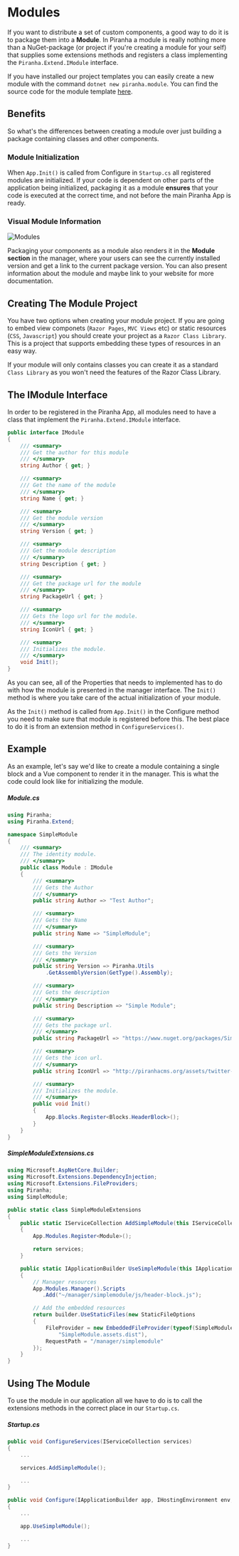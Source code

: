 # Modules

If you want to distribute a set of custom components, a good way to do it is to package them into a **Module**. In Piranha a module is really nothing more than a NuGet-package (or project if you're creating a module for your self) that supplies some extensions methods and registers a class implementing the `Piranha.Extend.IModule` interface.

If you have installed our project templates you can easily create a new module with the command `dotnet new piranha.module`. You can find the source code for the module template [here](https://github.com/PiranhaCMS/piranha.core.templates/tree/master/src/module).

## Benefits

So what's the differences between creating a module over just building a package containing classes and other components.

### Module Initialization

When `App.Init()` is called from Configure in `Startup.cs` all registered modules are initialized. If your code is dependent on other parts of the application being initialized, packaging it as a module **ensures** that your code is executed at the correct time, and not before the main Piranha App is ready.

### Visual Module Information

![Modules](../_assets/modules-list.png)

Packaging your components as a module also renders it in the **Module section** in the manager, where your users can see the currently installed version and get a link to the current package version. You can also present information about the module and maybe link to your website for more documentation.

## Creating The Module Project

You have two options when creating your module project. If you are going to embed view componets (`Razor Pages`, `MVC Views` etc) or static resources (`CSS`, `Javascript`) you should create your project as a `Razor Class Library`. This is a project that supports embedding these types of resources in an easy way.

If your module will only contains classes you can create it as a standard `Class Library` as you won't need the features of the Razor Class Library.

## The IModule Interface

In order to be registered in the Piranha App, all modules need to have a class that implement the `Piranha.Extend.IModule` interface.

~~~ csharp
public interface IModule
{
    /// <summary>
    /// Get the author for this module
    /// </summary>
    string Author { get; }

    /// <summary>
    /// Get the name of the module
    /// </summary>
    string Name { get; }

    /// <summary>
    /// Get the module version
    /// </summary>
    string Version { get; }

    /// <summary>
    /// Get the module description
    /// </summary>
    string Description { get; }

    /// <summary>
    /// Get the package url for the module
    /// </summary>
    string PackageUrl { get; }

    /// <summary>
    /// Gets the logo url for the module.
    /// </summary>
    string IconUrl { get; }

    /// <summary>
    /// Initializes the module.
    /// </summary>
    void Init();
}
~~~

As you can see, all of the Properties that needs to implemented has to do with how the module is presented in the manager interface. The `Init()` method is where you take care of the actual initialization of your module.

As the `Init()` method is called from `App.Init()` in the Configure method you need to make sure that module is registered before this. The best place to do it is from an extension method in `ConfigureServices()`.

## Example

As an example, let's say we'd like to create a module containing a single block and a Vue component to render it in the manager. This is what the code could look like for initializing the module.

##### Module.cs

~~~ csharp
using Piranha;
using Piranha.Extend;

namespace SimpleModule
{
    /// <summary>
    /// The identity module.
    /// </summary>
    public class Module : IModule
    {
        /// <summary>
        /// Gets the Author
        /// </summary>
        public string Author => "Test Author";

        /// <summary>
        /// Gets the Name
        /// </summary>
        public string Name => "SimpleModule";

        /// <summary>
        /// Gets the Version
        /// </summary>
        public string Version => Piranha.Utils
            .GetAssemblyVersion(GetType().Assembly);

        /// <summary>
        /// Gets the description
        /// </summary>
        public string Description => "Simple Module";

        /// <summary>
        /// Gets the package url.
        /// </summary>
        public string PackageUrl => "https://www.nuget.org/packages/SimpleModule";

        /// <summary>
        /// Gets the icon url.
        /// </summary>
        public string IconUrl => "http://piranhacms.org/assets/twitter-shield.png";

        /// <summary>
        /// Initializes the module.
        /// </summary>
        public void Init()
        {
            App.Blocks.Register<Blocks.HeaderBlock>();
        }
    }
}
~~~

##### SimpleModuleExtensions.cs

~~~ csharp
using Microsoft.AspNetCore.Builder;
using Microsoft.Extensions.DependencyInjection;
using Microsoft.Extensions.FileProviders;
using Piranha;
using SimpleModule;

public static class SimpleModuleExtensions
{
    public static IServiceCollection AddSimpleModule(this IServiceCollection services)
    {
        App.Modules.Register<Module>();

        return services;
    }

    public static IApplicationBuilder UseSimpleModule(this IApplicationBuilder builder)
    {
        // Manager resources
        App.Modules.Manager().Scripts
           .Add("~/manager/simplemodule/js/header-block.js");

        // Add the embedded resources
        return builder.UseStaticFiles(new StaticFileOptions
        {
            FileProvider = new EmbeddedFileProvider(typeof(SimpleModuleExtensions).Assembly,
                "SimpleModule.assets.dist"),
            RequestPath = "/manager/simplemodule"
        });
    }
}
~~~

## Using The Module

To use the module in our application all we have to do is to call the extensions methods in the correct place in our `Startup.cs`.

##### Startup.cs

~~~ csharp
public void ConfigureServices(IServiceCollection services)
{
    ...

    services.AddSimpleModule();

    ...
}

public void Configure(IApplicationBuilder app, IHostingEnvironment env, IApi api)
{
    ...

    app.UseSimpleModule();

    ...
}
~~~
